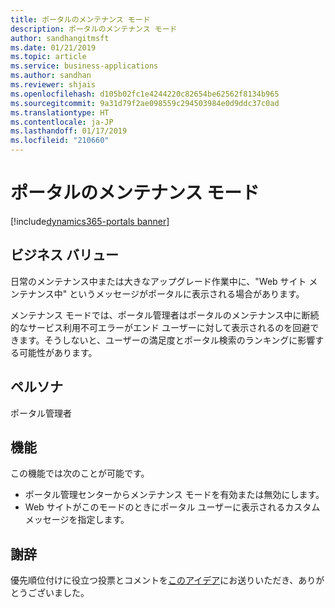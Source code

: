 ```yaml
---
title: ポータルのメンテナンス モード
description: ポータルのメンテナンス モード
author: sandhangitmsft
ms.date: 01/21/2019
ms.topic: article
ms.service: business-applications
ms.author: sandhan
ms.reviewer: shjais
ms.openlocfilehash: d105b02fc1e4244220c82654be62562f8134b965
ms.sourcegitcommit: 9a31d79f2ae098559c294503984e0d9ddc37c0ad
ms.translationtype: HT
ms.contentlocale: ja-JP
ms.lasthandoff: 01/17/2019
ms.locfileid: "210660"
---
```

#  <a name="maintenance-mode-for-portals"></a>ポータルのメンテナンス モード
[!include[dynamics365-portals banner](../includes/dynamics365-portals.md)]


## <a name="business-value"></a>ビジネス バリュー

日常のメンテナンス中または大きなアップグレード作業中に、"Web サイト メンテナンス中" というメッセージがポータルに表示される場合があります。

メンテナンス モードでは、ポータル管理者はポータルのメンテナンス中に断続的なサービス利用不可エラーがエンド ユーザーに対して表示されるのを回避できます。そうしないと、ユーザーの満足度とポータル検索のランキングに影響する可能性があります。

## <a name="persona"></a>ペルソナ 

ポータル管理者

## <a name="features"></a>機能

この機能では次のことが可能です。 

- ポータル管理センターからメンテナンス モードを有効または無効にします。 
- Web サイトがこのモードのときにポータル ユーザーに表示されるカスタム メッセージを指定します。

## <a name="wed-like-to-thank"></a>謝辞

優先順位付けに役立つ投票とコメントを[このアイデア](https://experience.dynamics.com/ideas/idea/?ideaid=97250b01-4a58-e811-bd6d-0003ff68bdcb)にお送りいただき、ありがとうございました。 
